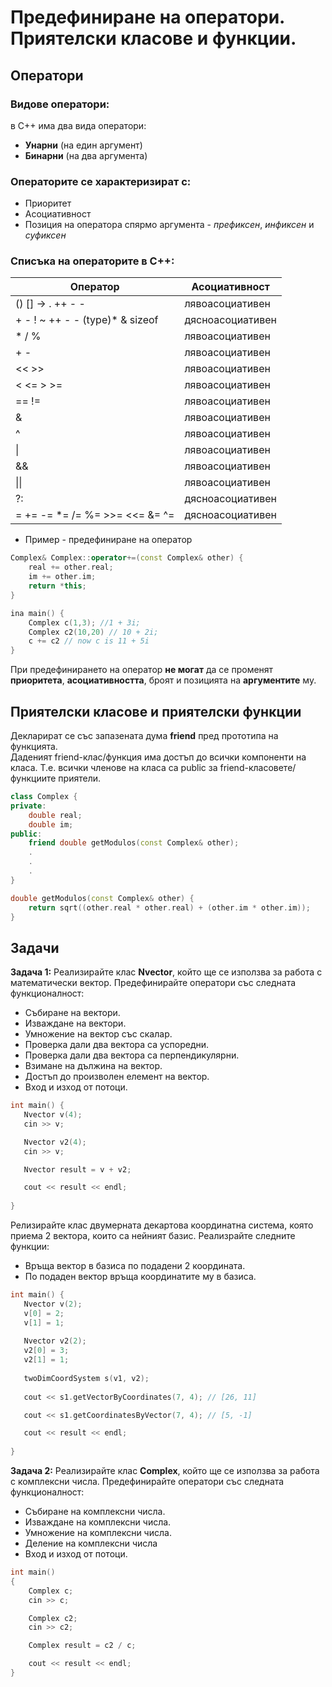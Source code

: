 # **Предефиниране на оператори. Приятелски класове и функции.**

## **Oператори**
### **Видове оператори:**
в C++ има два вида оператори:
 - **Унарни** (на един аргумент)
 - **Бинарни** (на два аргумента)

### **Операторите се характеризират с:**
 -  Приоритет 
 -  Асоциативност 
 -  Позиция на оператора спярмо аргумента - *префиксен*, *инфиксен* и *суфиксен*

### **Списъка на операторите в C++:**
| Оператор                                       | Асоциативност                   |
|------------------------------------------------|---------------------------------|
| () [] -> . ++ - -                              |         лявоасоциативен         |
|  + - ! ~ ++ - - (type)* & sizeof               |         дясноасоциативен        |
| * / %                                          |         лявоасоциативен         |
|  + -        									 |         лявоасоциативен         |
|    << >>      								 |         лявоасоциативен         |
|  <  <=  >  >=         						 |         лявоасоциативен         |
|    ==  !=       								 |         лявоасоциативен         |
|      &     									 |         лявоасоциативен         |
|     ^      									 |         лявоасоциативен         |
|      \|     									 |         лявоасоциативен         |
|       &&    									 |         лявоасоциативен         |
|      \|\|     								 |         лявоасоциативен         |
|      ?:    									 |         дясноасоциативен        |
|     =  +=  -=  *=  /=  %=  >>=  <<=  &=  ^=    |         дясноасоциативен        |

- Пример - предефиниране на оператор
```c++
Complex& Complex::operator+=(const Complex& other) {
	real += other.real;
	im += other.im;
	return *this;
}

ina main() {
	Complex c(1,3); //1 + 3i;
	Complex c2(10,20) // 10 + 2i;
	c += c2 // now c is 11 + 5i
}
```
При предефинирането на оператор **не могат** да се променят **приоритетa**, **асоциативността**, броят и позицията на **аргументите** му.

## **Приятелски класове и приятелски функции**
Декларират се със запазената дума **friend** пред прототипа на функцията.  
Даденият friend-клас/функция има достъп до всички компоненти на класа. 
Т.е. всички членове на класа са public за friend-класовете/функциите приятели.

```c++
class Complex {
private:
	double real;
	double im;
public:
	friend double getModulos(const Complex& other);
	.
	.
	.
}

double getModulos(const Complex& other) {
	return sqrt((other.real * other.real) + (other.im * other.im));
}
```

## Задачи

**Задача 1:**
Реализирайте клас **Nvector**, който ще се използва за работа с математически вектор.
Предефинирайте оператори със следната функционалност:
 - Събиране на вектори.
 - Изваждане на вектори.
 - Умножение на вектор със скалар.
 - Проверка дали два вектора са успоредни.
 - Проверка дали два вектора са перпендикулярни.
 - Взимане на дължина на вектор.
 - Достъп до произволен елемент на вектор.
 - Вход и изход от потоци.

 ```c++
int main() {
	Nvector v(4);
	cin >> v;

	Nvector v2(4);
	cin >> v;

	Nvector result = v + v2;

	cout << result << endl;
      
}
 ```
 Релизирайте клас двумерната декартова координатна система, която приема 2 вектора, които са нейният базис.
 Реализрайте следните функции:
 - Връща вектор в базиса по подадени 2 координата.
 - По подаден вектор връща координатите му в базиса.
 
 ```c++
int main() {
	Nvector v(2);
	v[0] = 2;
	v[1] = 1;
	
	Nvector v2(2);
	v2[0] = 3;
	v2[1] = 1;
	
	twoDimCoordSystem s(v1, v2);
	
	cout << s1.getVectorByCoordinates(7, 4); // [26, 11]

	cout << s1.getCoordinatesByVector(7, 4); // [5, -1]

	cout << result << endl;
      
}
 ```
 
**Задача 2:**
Реализирайте клас **Complex**, който ще се използва за работа с комплексни числа.
Предефинирайте оператори със следната функционалност:
 - Събиране на комплексни числа.
 - Изваждане на комплексни числа.
 - Умножение на комплексни числа.
 - Деление на комплексни числа
 - Вход и изход от потоци.

```c++
int main()
{
	Complex c;
	cin >> c;

	Complex c2;
	cin >> c2;

	Complex result = c2 / c;

	cout << result << endl;
}
 ```